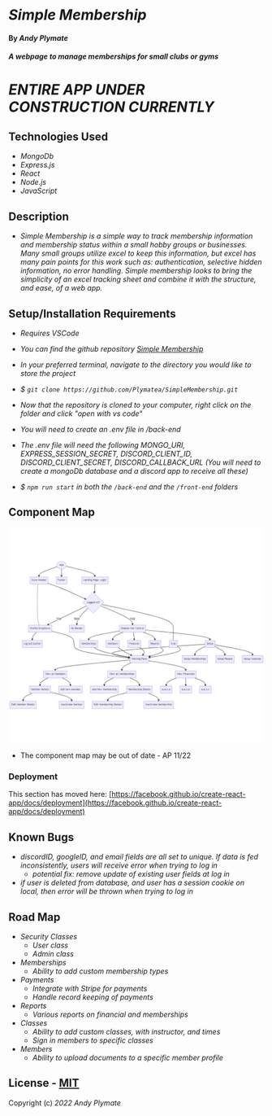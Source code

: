 # _Simple Membership_

#### By **_Andy Plymate_**

#### _A webpage to manage memberships for small clubs or gyms_

# _ENTIRE APP UNDER CONSTRUCTION CURRENTLY_

## Technologies Used

* _MongoDb_
* _Express.js_
* _React_
* _Node.js_
* _JavaScript_

## Description

* _Simple Membership is a simple way to track membership information and membership status within a small hobby groups or businesses. Many small groups utilize excel to keep this information, but excel has many pain points for this work such as: authentication, selective hidden information, no error handling. Simple membership looks to bring the simplicity of an excel tracking sheet and combine it with the structure, and ease, of a web app._

## Setup/Installation Requirements
* _Requires VSCode_

* _You can find the github repository [Simple Membership](https://github.com/Plymatea/SimpleMembership.git)_
* _In your preferred terminal, navigate to the directory you would like to store the project_
* _$ `git clone https://github.com/Plymatea/SimpleMembership.git`_
* _Now that the repository is cloned to your computer, right click on the folder and click "open with vs code"_
* _You will need to create an .env file in /back-end_
* _The .env file will need the following MONGO_URI, EXPRESS_SESSION_SECRET, DISCORD_CLIENT_ID, DISCORD_CLIENT_SECRET, DISCORD_CALLBACK_URL (You will need to create a mongoDb database and a discord app to receive all these)_
* _$ `npm run start` in both the `/back-end` and the `/front-end` folders_

## Component Map

![Simple Membership Component Tree](https://github.com/Plymatea/SimpleMembership/blob/295f2463390f96cf20e66a65cc5d57105b72e4c3/front-end/public/mermaid-diagram-20220429162821.png "Component Map")
* The component map may be out of date - AP 11/22


### Deployment

This section has moved here: [https://facebook.github.io/create-react-app/docs/deployment](https://facebook.github.io/create-react-app/docs/deployment)


## Known Bugs

* _discordID, googleID, and email fields are all set to unique. If data is fed inconsistently, users will receive error when trying to log in_
  * _potential fix: remove update of existing user fields at log in_
* _if user is deleted from database, and user has a session cookie on local, then error will be thrown when trying to log in_

## Road Map

* _Security Classes_
  * _User class_
  * _Admin class_
* _Memberships_
  * _Ability to add custom membership types_
* _Payments_
  * _Integrate with Stripe for payments_
  * _Handle record keeping of payments_
* _Reports_
  * _Various reports on financial and memberships_
* _Classes_
  * _Ability to add custom classes, with instructor, and times_
  * _Sign in members to specific classes_
* _Members_ 
  * _Ability to upload documents to a specific member profile_


## License - [MIT](https://opensource.org/licenses/MIT)


Copyright (c) _2022_ _Andy Plymate_